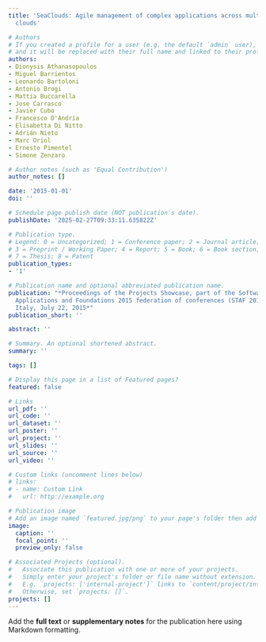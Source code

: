 ```yaml
---
title: 'SeaClouds: Agile management of complex applications across multiple heterogeneous
  clouds'

# Authors
# If you created a profile for a user (e.g. the default `admin` user), write the username (folder name) here
# and it will be replaced with their full name and linked to their profile.
authors:
- Dionysis Athanasopoulos
- Miguel Barrientos
- Leonardo Bartoloni
- Antonio Brogi
- Mattia Buccarella
- Jose Carrasco
- Javier Cubo
- Francesco D'Andria
- Elisabetta Di Nitto
- Adrián Nieto
- Marc Oriol
- Ernesto Pimentel
- Simone Zenzaro

# Author notes (such as 'Equal Contribution')
author_notes: []

date: '2015-01-01'
doi: ''

# Schedule page publish date (NOT publication's date).
publishDate: '2025-02-27T09:33:11.635822Z'

# Publication type.
# Legend: 0 = Uncategorized; 1 = Conference paper; 2 = Journal article;
# 3 = Preprint / Working Paper; 4 = Report; 5 = Book; 6 = Book section;
# 7 = Thesis; 8 = Patent
publication_types:
- '1'

# Publication name and optional abbreviated publication name.
publication: "*Proceedings of the Projects Showcase, part of the Software Technologies:
  Applications and Foundations 2015 federation of conferences (STAF 2015), L'Aquila,
  Italy, July 22, 2015*"
publication_short: ''

abstract: ''

# Summary. An optional shortened abstract.
summary: ''

tags: []

# Display this page in a list of Featured pages?
featured: false

# Links
url_pdf: ''
url_code: ''
url_dataset: ''
url_poster: ''
url_project: ''
url_slides: ''
url_source: ''
url_video: ''

# Custom links (uncomment lines below)
# links:
# - name: Custom Link
#   url: http://example.org

# Publication image
# Add an image named `featured.jpg/png` to your page's folder then add a caption below.
image:
  caption: ''
  focal_point: ''
  preview_only: false

# Associated Projects (optional).
#   Associate this publication with one or more of your projects.
#   Simply enter your project's folder or file name without extension.
#   E.g. `projects: ['internal-project']` links to `content/project/internal-project/index.md`.
#   Otherwise, set `projects: []`.
projects: []
---
```


Add the **full text** or **supplementary notes** for the publication here using Markdown formatting.
